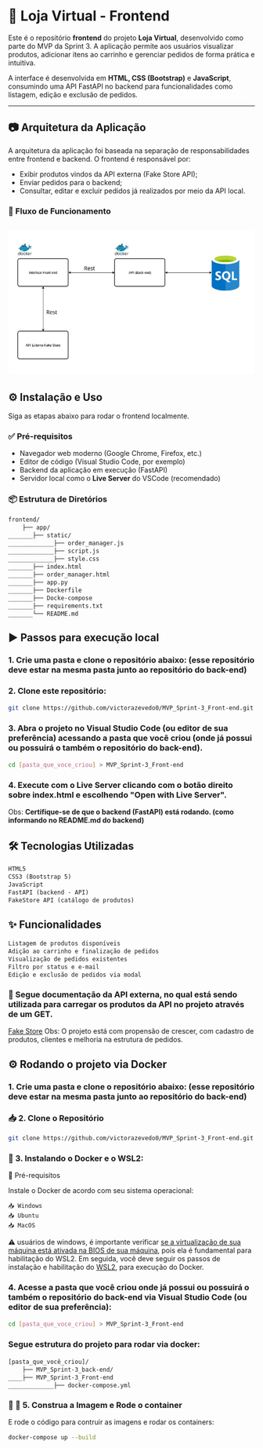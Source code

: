 # 🛒 Loja Virtual - Frontend

Este é o repositório **frontend** do projeto **Loja Virtual**, desenvolvido como parte do MVP da Sprint 3. A aplicação permite aos usuários visualizar produtos, adicionar itens ao carrinho e gerenciar pedidos de forma prática e intuitiva.

A interface é desenvolvida em **HTML, CSS (Bootstrap)** e **JavaScript**, consumindo uma API FastAPI no backend para funcionalidades como listagem, edição e exclusão de pedidos.

---

## 📷 Arquitetura da Aplicação

A arquitetura da aplicação foi baseada na separação de responsabilidades entre frontend e backend. O frontend é responsável por:

- Exibir produtos vindos da API externa (Fake Store API);
- Enviar pedidos para o backend;
- Consultar, editar e excluir pedidos já realizados por meio da API local.

### 🔁 Fluxo de Funcionamento

![imagem_fluxograma_projeto](./img/Fluxograma%20Software.jpg)
---

## ⚙️ Instalação e Uso

Siga as etapas abaixo para rodar o frontend localmente.

### ✅ Pré-requisitos

- Navegador web moderno (Google Chrome, Firefox, etc.)
- Editor de código (Visual Studio Code, por exemplo)
- Backend da aplicação em execução (FastAPI)
- Servidor local como o **Live Server** do VSCode (recomendado)

### 📦 Estrutura de Diretórios

```
frontend/ 
    ├── app/ 
_______├── static/ 
_____________├── order_manager.js
_____________├── script.js
_____________├── style.css
_______├── index.html 
_______├── order_manager.html
_______├── app.py
_______├── Dockerfile
_______├── Docke-compose
_______├── requirements.txt
_______└── README.md
```

## ▶️ Passos para execução local

### 1. Crie uma pasta e clone o repositório abaixo: (esse repositório deve estar na mesma pasta junto ao repositório do back-end)

### 2. Clone este repositório:

```bash
git clone https://github.com/victorazevedo0/MVP_Sprint-3_Front-end.git
```

### 3. Abra o projeto no Visual Studio Code (ou editor de sua preferência) acessando a pasta que você criou (onde já possui ou possuirá o também o repositório do back-end).

```bash
cd [pasta_que_voce_criou] > MVP_Sprint-3_Front-end
```
   
### 4. Execute com o **Live Server** clicando com o botão direito sobre index.html e escolhendo "Open with Live Server".

Obs: **Certifique-se de que o backend (FastAPI) está rodando. (como informando no README.md do backend)**

## 🛠️ Tecnologias Utilizadas

    HTML5
    CSS3 (Bootstrap 5)
    JavaScript
    FastAPI (backend - API)
    FakeStore API (catálogo de produtos)

## ✨ Funcionalidades

    Listagem de produtos disponíveis
    Adição ao carrinho e finalização de pedidos
    Visualização de pedidos existentes
    Filtro por status e e-mail
    Edição e exclusão de pedidos via modal

### 📓 Segue documentação da API externa, no qual está sendo utilizada para carregar os produtos da API no projeto através de um GET.

[Fake Store](https://fakestoreapi.com/docs#tag/Products)
Obs: O projeto está com propensão de crescer, com cadastro de produtos, clientes e melhoria na estrutura de pedidos.

## ⚙️ Rodando o projeto via Docker

### 1. Crie uma pasta e clone o repositório abaixo: (esse repositório deve estar na mesma pasta junto ao repositório do back-end)

### 📥 2. Clone o Repositório

```bash
git clone https://github.com/victorazevedo0/MVP_Sprint-3_Front-end.git
```

### 🐳 3. Instalando o Docker e o WSL2:

📌 Pré-requisitos

Instale o Docker de acordo com seu sistema operacional:

    📥 Windows
    📥 Ubuntu
    📥 MacOS

⚠️ usuários de windows, é importante verificar [se a virtualização de sua máquina está ativada na BIOS de sua máquina](https://support.microsoft.com/pt-br/windows/habilitar-a-virtualiza%C3%A7%C3%A3o-no-windows-c5578302-6e43-4b4b-a449-8ced115f58e1), pois ela é fundamental para habilitação do WSL2. Em seguida, você deve seguir os passos de instalação e habilitação do [WSL2](https://learn.microsoft.com/pt-br/windows/wsl/install), para execução do Docker.


### 4. Acesse a pasta que você criou onde já possui ou possuirá o também o repositório do back-end via Visual Studio Code (ou editor de sua preferência):

```bash
cd [pasta_que_voce_criou] > MVP_Sprint-3_Front-end
```

### Segue estrutura do projeto para rodar via docker:

```
[pasta_que_você_criou]/ 
    ├── MVP_Sprint-3_back-end/ 
____├── MVP_Sprint-3_Front-end 
_____________├── docker-compose.yml
```

### 🧱 🚀 5. Construa a Imagem e Rode o container

E rode o código para contruir as imagens e rodar os containers:

```bash
docker-compose up --build
```
